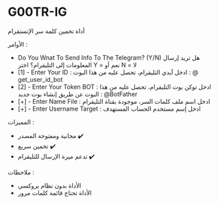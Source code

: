 # G00TR-IG
أداة تخمين كلمة سر الإنستقرام


الأوامر :
- Do You Wnat To Send Info To The Telegram? (Y/N)
هل تريد إرسال المعلومات إلى التليقرام؟ اختر Y = نعم أو N = لا
- [1] - Enter Your ID :
ادخل آيدي التليقرام، تحصل عليه من هذا البوت : @ get_user_id_bot
- [2] - Enter Your Token BOT :
ادخل توكن بوت التليقرام، تحصل عليه من هذا البوت عن طريق إنشاء بوت جديد : @BotFather
- [+] - Enter Name File :
ادخل اسم ملف كلمات السر، موجودة بقناة التليقرام
- [+] - Enter Username Target :
ادخل إسم مستخدم الحساب المستهدف

المميزات :
- مجانية ومفتوحة المصدر ✔️
- تخمين سريع ✔️
- تدعم ميزة الإرسال للتليقرام ✔️

ملاحظات :
- الأداة بدون نظام بروكسي 
- الأداة تحتاج قائمة كلمات مرور
